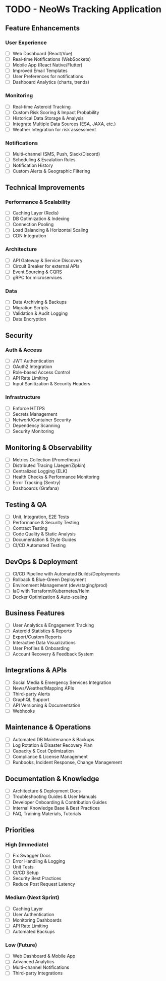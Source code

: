 # TODO - NeoWs Tracking Application

## Feature Enhancements

### User Experience

- [ ] Web Dashboard (React/Vue)
- [ ] Real-time Notifications (WebSockets)
- [ ] Mobile App (React Native/Flutter)
- [ ] Improved Email Templates
- [ ] User Preferences for notifications
- [ ] Dashboard Analytics (charts, trends)

### Monitoring

- [ ] Real-time Asteroid Tracking
- [ ] Custom Risk Scoring & Impact Probability
- [ ] Historical Data Storage & Analysis
- [ ] Integrate Multiple Data Sources (ESA, JAXA, etc.)
- [ ] Weather Integration for risk assessment

### Notifications

- [ ] Multi-channel (SMS, Push, Slack/Discord)
- [ ] Scheduling & Escalation Rules
- [ ] Notification History
- [ ] Custom Alerts & Geographic Filtering

## Technical Improvements

### Performance & Scalability

- [ ] Caching Layer (Redis)
- [ ] DB Optimization & Indexing
- [ ] Connection Pooling
- [ ] Load Balancing & Horizontal Scaling
- [ ] CDN Integration

### Architecture

- [ ] API Gateway & Service Discovery
- [ ] Circuit Breaker for external APIs
- [ ] Event Sourcing & CQRS
- [ ] gRPC for microservices

### Data

- [ ] Data Archiving & Backups
- [ ] Migration Scripts
- [ ] Validation & Audit Logging
- [ ] Data Encryption

## Security

### Auth & Access

- [ ] JWT Authentication
- [ ] OAuth2 Integration
- [ ] Role-based Access Control
- [ ] API Rate Limiting
- [ ] Input Sanitization & Security Headers

### Infrastructure

- [ ] Enforce HTTPS
- [ ] Secrets Management
- [ ] Network/Container Security
- [ ] Dependency Scanning
- [ ] Security Monitoring

## Monitoring & Observability

- [ ] Metrics Collection (Prometheus)
- [ ] Distributed Tracing (Jaeger/Zipkin)
- [ ] Centralized Logging (ELK)
- [ ] Health Checks & Performance Monitoring
- [ ] Error Tracking (Sentry)
- [ ] Dashboards (Grafana)

## Testing & QA

- [ ] Unit, Integration, E2E Tests
- [ ] Performance & Security Testing
- [ ] Contract Testing
- [ ] Code Quality & Static Analysis
- [ ] Documentation & Style Guides
- [ ] CI/CD Automated Testing

## DevOps & Deployment

- [ ] CI/CD Pipeline with Automated Builds/Deployments
- [ ] Rollback & Blue-Green Deployment
- [ ] Environment Management (dev/staging/prod)
- [ ] IaC with Terraform/Kubernetes/Helm
- [ ] Docker Optimization & Auto-scaling

## Business Features

- [ ] User Analytics & Engagement Tracking
- [ ] Asteroid Statistics & Reports
- [ ] Export/Custom Reports
- [ ] Interactive Data Visualizations
- [ ] User Profiles & Onboarding
- [ ] Account Recovery & Feedback System

## Integrations & APIs

- [ ] Social Media & Emergency Services Integration
- [ ] News/Weather/Mapping APIs
- [ ] Third-party Alerts
- [ ] GraphQL Support
- [ ] API Versioning & Documentation
- [ ] Webhooks

## Maintenance & Operations

- [ ] Automated DB Maintenance & Backups
- [ ] Log Rotation & Disaster Recovery Plan
- [ ] Capacity & Cost Optimization
- [ ] Compliance & License Management
- [ ] Runbooks, Incident Response, Change Management

## Documentation & Knowledge

- [ ] Architecture & Deployment Docs
- [ ] Troubleshooting Guides & User Manuals
- [ ] Developer Onboarding & Contribution Guides
- [ ] Internal Knowledge Base & Best Practices
- [ ] FAQ, Training Materials, Tutorials

## Priorities

### High (Immediate)

- [ ] Fix Swagger Docs
- [ ] Error Handling & Logging
- [ ] Unit Tests
- [ ] CI/CD Setup
- [ ] Security Best Practices
- [ ] Reduce Post Request Latency

### Medium (Next Sprint)

- [ ] Caching Layer
- [ ] User Authentication
- [ ] Monitoring Dashboards
- [ ] API Rate Limiting
- [ ] Automated Backups

### Low (Future)

- [ ] Web Dashboard & Mobile App
- [ ] Advanced Analytics
- [ ] Multi-channel Notifications
- [ ] Third-party Integrations
